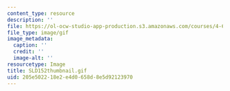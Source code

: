 ```yaml
---
content_type: resource
description: ''
file: https://ol-ocw-studio-app-production.s3.amazonaws.com/courses/4-614-religious-architecture-and-islamic-cultures-fall-2002/205e502218e2e4d0658d8e5d92123970_SLD152thumbnail.gif
file_type: image/gif
image_metadata:
  caption: ''
  credit: ''
  image-alt: ''
resourcetype: Image
title: SLD152thumbnail.gif
uid: 205e5022-18e2-e4d0-658d-8e5d92123970
---
```

